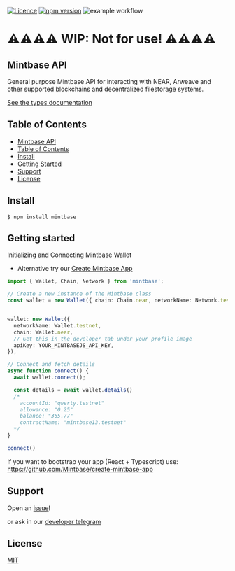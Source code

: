 [![Licence](https://img.shields.io/badge/license-MIT-blue.svg)][5] [![npm version](https://img.shields.io/npm/v/mintbase.svg?style=flat)](https://www.npmjs.com/package/mitnbase) ![example workflow](https://github.com/Mintbase/mintbase-js/actions/workflows/ci.yml/badge.svg)

# ⚠️⚠️⚠️⚠️ WIP: Not for use! ⚠️⚠️⚠️⚠️

## Mintbase API
General purpose Mintbase API for interacting with NEAR, Arweave and other supported blockchains and decentralized filestorage systems.





[See the types documentation][1]  


## Table of Contents

  - [Mintbase API](#mintbase-api)
  - [Table of Contents](#table-of-contents)
  - [Install](#install)
  - [Getting Started](#getting-started)
  - [Support](#support)
  - [License](#license)

## Install

```console
$ npm install mintbase
```

## Getting started
Initializing and Connecting Mintbase Wallet
* Alternative try our [Create Mintbase App][6]

```typescript
import { Wallet, Chain, Network } from 'mintbase';

// Create a new instance of the Mintbase class
const wallet = new Wallet({ chain: Chain.near, networkName: Network.testnet })


wallet: new Wallet({
  networkName: Wallet.testnet,
  chain: Wallet.near,
  // Get this in the developer tab under your profile image
  apiKey: YOUR_MINTBASEJS_API_KEY,
}),

// Connect and fetch details
async function connect() {
  await wallet.connect();

  const details = await wallet.details()
  /*
    accountId: "qwerty.testnet"
    allowance: "0.25"
    balance: "365.77"
    contractName: "mintbase13.testnet"
  */
}

connect()
```

If you want to bootstrap your app (React + Typescript) use: https://github.com/Mintbase/create-mintbase-app

## Support

Open an [issue][3]!

or ask in our [developer telegram][2]

## License

[MIT][5]

[1]: https://mintbase.github.io/mintbase-js/index.html
[2]: https://mintbase.github.io/mintbase-js/issues/new
[3]: https://mintbase.github.io/mintbase-js/issues/new
[4]: https://mintbase.github.io/mintbase-js/index.html
[5]: https://github.com/Mintbase/mintbase-js/blob/main/LICENSE
[6]: https://github.com/Mintbase/create-mintbase-app